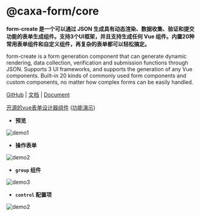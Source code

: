 # @caxa-form/core
**form-create 是一个可以通过 JSON 生成具有动态渲染、数据收集、验证和提交功能的表单生成组件。支持3个UI框架，并且支持生成任何 Vue 组件。内置20种常用表单组件和自定义组件，再复杂的表单都可以轻松搞定。**

form-create is a form generation component that can generate dynamic rendering, data collection, verification and submission functions through JSON. Supports 3 UI frameworks, and supports the generation of any Vue components. Built-in 20 kinds of commonly used form components and custom components, no matter how complex forms can be easily handled.

[GitHub](https://github.com/wangjing11260/form-create) | [文档](http://form-create.com/v2) | [Document](http://form-create.com/en/v2)

[开源的vue表单设计器组件](https://github.com/wangjing11260/form-create-designer) ([功能演示](http://form-create.com/designer?fr=fc))

- **预览**

![demo1](https://raw.githubusercontent.com/wangjing11260/form-create/dev/images/demo-live3.gif)


- **操作表单**

![demo2](https://raw.githubusercontent.com/wangjing11260/form-create/dev/images/demo-live2.gif)

- **`group` 组件**

![demo3](https://raw.githubusercontent.com/wangjing11260/form-create/dev/images/demo-group.gif)

- **`control` 配置项**

![demo2](https://raw.githubusercontent.com/wangjing11260/form-create/dev/images/demo-live4.gif)
